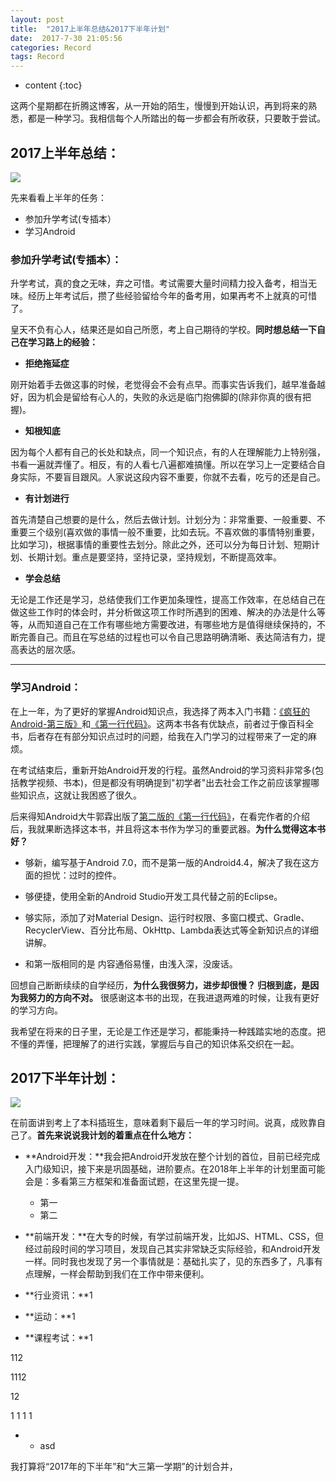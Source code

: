 ```yaml
---
layout: post
title:  "2017上半年总结&2017下半年计划"
date:  2017-7-30 21:05:56
categories: Record
tags: Record
---
```

* content
{:toc}

这两个星期都在折腾这博客，从一开始的陌生，慢慢到开始认识，再到将来的熟悉，都是一种学习。我相信每个人所踏出的每一步都会有所收获，只要敢于尝试。



## 2017上半年总结：

![](http://i.imgur.com/IbhAAwR.jpg)

先来看看上半年的任务：

- 参加升学考试(专插本）
- 学习Android

### 参加升学考试(专插本）：

升学考试，真的食之无味，弃之可惜。考试需要大量时间精力投入备考，相当无味。经历上年考试后，攒了些经验留给今年的备考用，如果再考不上就真的可惜了。

皇天不负有心人，结果还是如自己所愿，考上自己期待的学校。**同时想总结一下自己在学习路上的经验：**

- **拒绝拖延症**

刚开始着手去做这事的时候，老觉得会不会有点早。而事实告诉我们，越早准备越好，因为机会是留给有心人的，失败的永远是临门抱佛脚的(除非你真的很有把握)。


- **知根知底**

因为每个人都有自己的长处和缺点，同一个知识点，有的人在理解能力上特别强，书看一遍就弄懂了。相反，有的人看七八遍都难搞懂。所以在学习上一定要结合自身实际，不要盲目跟风。人家说这段内容不重要，你就不去看，吃亏的还是自己。


- **有计划进行**

首先清楚自己想要的是什么，然后去做计划。计划分为：非常重要、一般重要、不重要三个级别(喜欢做的事情一般不重要，比如去玩。不喜欢做的事情特别重要，比如学习)，根据事情的重要性去划分。除此之外，还可以分为每日计划、短期计划、长期计划。重点是要坚持，坚持记录，坚持规划，不断提高效率。


- **学会总结**

无论是工作还是学习，总结使我们工作更加条理性，提高工作效率，在总结自己在做这些工作时的体会时，并分析做这项工作时所遇到的困难、解决的办法是什么等等，从而知道自己在工作有哪些地方需要改进，有哪些地方是值得继续保持的，不断完善自己。而且在写总结的过程也可以令自己思路明确清晰、表达简洁有力，提高表达的层次感。



----------


### 学习Android：

在上一年，为了更好的掌握Android知识点，我选择了两本入门书籍：[《疯狂的Android-第三版》](https://baike.baidu.com/item/%E7%96%AF%E7%8B%82Android%E8%AE%B2%E4%B9%89/5874463?fr=aladdin)和[《第一行代码》](https://baike.baidu.com/item/%E7%AC%AC%E4%B8%80%E8%A1%8C%E4%BB%A3%E7%A0%81/18619612?fr=aladdin)。这两本书各有优缺点，前者过于像百科全书，后者存在有部分知识点过时的问题，给我在入门学习的过程带来了一定的麻烦。

在考试结束后，重新开始Android开发的行程。虽然Android的学习资料非常多(包括教学视频、书本)，但是都没有明确提到"初学者"出去社会工作之前应该掌握哪些知识点，这就让我困惑了很久。

后来得知Android大牛郭霖出版了[第二版的《第一行代码》](https://baike.baidu.com/item/%E7%AC%AC%E4%B8%80%E8%A1%8C%E4%BB%A3%E7%A0%81%EF%BC%88%E7%AC%AC2%E7%89%88%EF%BC%89/20365693?fr=aladdin)，在看完作者的介绍后，我就果断选择这本书，并且将这本书作为学习的重要武器。**为什么觉得这本书好？**


- 够新，编写基于Android 7.0，而不是第一版的Android4.4，解决了我在这方面的担忧：过时的控件。

- 够便捷，使用全新的Android Studio开发工具代替之前的Eclipse。

- 够实际，添加了对Material Design、运行时权限、多窗口模式、Gradle、RecyclerView、百分比布局、OkHttp、Lambda表达式等全新知识点的详细讲解。

- 和第一版相同的是 内容通俗易懂，由浅入深，没废话。


回想自己断断续续的自学经历，**为什么我很努力，进步却很慢？ 归根到底，是因为我努力的方向不对。** 很感谢这本书的出现，在我进退两难的时候，让我有更好的学习方向。


我希望在将来的日子里，无论是工作还是学习，都能秉持一种践踏实地的态度。把不懂的弄懂，把理解了的进行实践，掌握后与自己的知识体系交织在一起。



## 2017下半年计划：

![](http://i.imgur.com/ZWL78yd.jpg)

在前面讲到考上了本科插班生，意味着剩下最后一年的学习时间。说真，成败靠自己了。**首先来说说我计划的着重点在什么地方：**

- **Android开发：**我会把Android开发放在整个计划的首位，目前已经完成入门级知识，接下来是巩固基础，进阶要点。在2018年上半年的计划里面可能会是：多看第三方框架和准备面试题，在这里先提一提。
	- 第一
 	- 第二
  


- **前端开发：**在大专的时候，有学过前端开发，比如JS、HTML、CSS，但经过前段时间的学习项目，发现自己其实非常缺乏实际经验，和Android开发一样。同时我也发现了另一个事情就是：基础扎实了，见的东西多了，凡事有点理解，一样会帮助到我们在工作中带来便利。


- **行业资讯：**1


- **运动：**1


- **课程考试：**1





112

1112

12


1
1
1
1


-  + asd







我打算将“2017年的下半年”和“大三第一学期”的计划合并，





